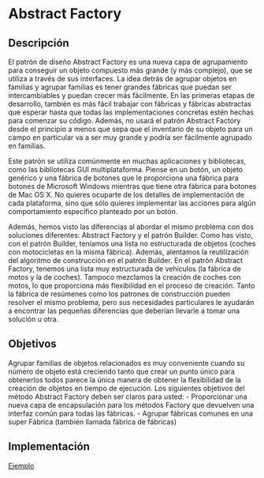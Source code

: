 # Abstract Factory

## Descripción

El patrón de diseño Abstract Factory es una nueva capa de agrupamiento para conseguir un objeto compuesto más grande (y más complejo), que se utiliza a través de sus interfaces. La idea detrás de agrupar objetos en familias y agrupar familias es tener grandes fábricas que puedan ser intercambiables y puedan crecer más fácilmente. En las primeras etapas de desarrollo, también es más fácil trabajar con fábricas y fábricas abstractas que esperar hasta que todas las implementaciones concretas estén hechas para comenzar su código. Además, no usará el patrón Abstract Factory desde el principio a menos que sepa que el inventario de su objeto para un campo en particular va a ser muy grande y podría ser fácilmente agrupado en familias.

Este patrón se utiliza comúnmente en muchas aplicaciones y bibliotecas, como las bibliotecas GUI multiplataforma. Piense en un botón, un objeto genérico y una fábrica de botones que le proporciona una fábrica para botones de Microsoft Windows mientras que tiene otra fábrica para botones de Mac OS X. No quieres ocuparte de los detalles de implementación de cada plataforma, sino que sólo quieres implementar las acciones para algún comportamiento específico planteado por un botón.

Además, hemos visto las diferencias al abordar el mismo problema con dos soluciones diferentes: Abstract Factory y el patrón Builder. Como has visto, con el patrón Builder, teníamos una lista no estructurada de objetos (coches con motocicletas en la misma fábrica). Además, alentamos la reutilización del algoritmo de construcción en el patrón Builder. En el patrón Abstract Factory, tenemos una lista muy estructurada de vehículos (la fábrica de motos y la de coches). Tampoco mezclamos la creación de coches con motos, lo que proporciona más flexibilidad en el proceso de creación. Tanto la fábrica de resúmenes como los patrones de construcción pueden resolver el mismo problema, pero sus necesidades particulares le ayudarán a encontrar las pequeñas diferencias que deberían llevarle a tomar una solución u otra.


## Objetivos
Agrupar familias de objetos relacionados es muy conveniente cuando su número de objeto está creciendo tanto que crear un punto único para obtenerlos todos parece la única manera de obtener la flexibilidad de la creación de objetos en tiempo de ejecución. Los siguientes objetivos del método Abstract Factory deben ser claros para usted:
    - Proporcionar una nueva capa de encapsulación para los métodos Factory que devuelven una interfaz común para todas las fábricas. 
    - Agrupar fábricas comunes en una super Fábrica (también llamada fábrica de fábricas)

## Implementación

[Ejemplo](./../examples/AbstractFactory/)
